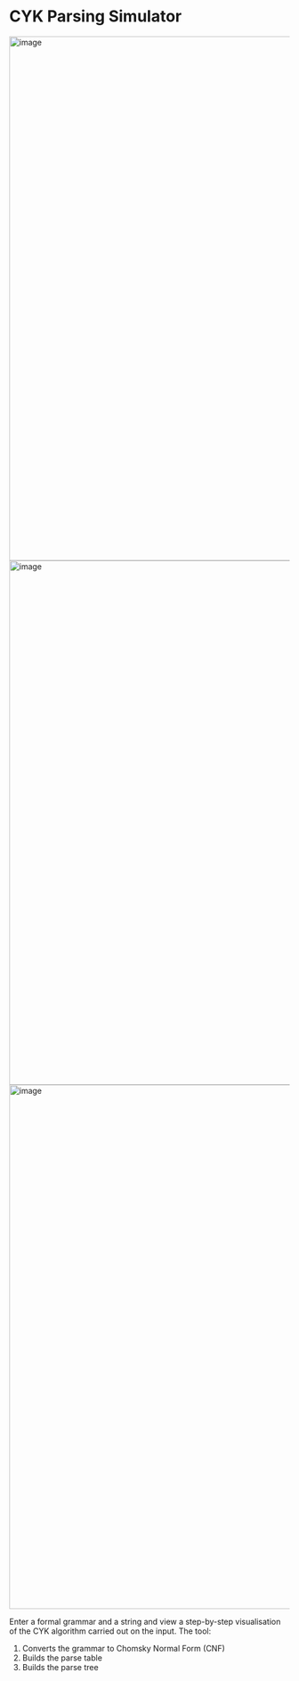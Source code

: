 # CYK Parsing Simulator

<img width="1816" height="940" alt="image" src="https://github.com/user-attachments/assets/b5a012df-9bf0-4e20-ac52-79226d927235" />


<img width="1816" height="940" alt="image" src="https://github.com/user-attachments/assets/a626f518-de09-4541-adaf-0222e982b275" />

<img width="1816" height="940" alt="image" src="https://github.com/user-attachments/assets/fdc8aca1-6533-4414-8505-a09c7b722491" />


Enter a formal grammar and a string and view a step-by-step visualisation of the CYK algorithm carried out on the input. The tool:
1. Converts the grammar to Chomsky Normal Form (CNF)
2. Builds the parse table
3. Builds the parse tree

